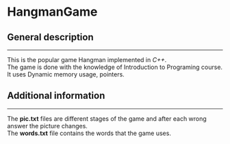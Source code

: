 # HangmanGame
## General description
---
This is the popular game Hangman implemented in *C++*.  
The game is done with the knowledge of Introduction to Programing course.  
It uses Dynamic memory usage, pointers.

## Additional information
---
The <b>pic.txt</b> files are different stages of the game and after each wrong answer the picture changes.  
The <b>words.txt</b> file contains the words that the game uses.
